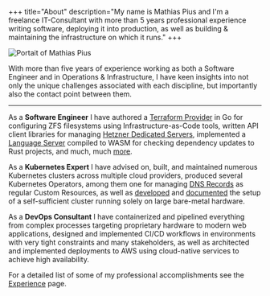 +++
title="About"
description="My name is Mathias Pius and I'm a freelance IT-Consultant with more than 5 years professional experience writing software, deploying it into production, as well as building & maintaining the infrastructure on which it runs."
+++

<img src="/mathias-circle.png" style="max-width: 380px;" alt="Portait of Mathias Pius" />

With more than five years of experience working as both a Software Engineer and in Operations & Infrastructure, I have keen insights into not only the unique challenges associated with each discipline, but importantly also the contact point between them.

---

As a **Software Engineer** I have authored a [Terraform Provider](https://registry.terraform.io/providers/MathiasPius/zfs/0.5.0) in Go for configuring ZFS filesystems using Infrastructure-as-Code tools, written API client libraries for managing [Hetzner Dedicated Servers](https://crates.io/crates/hrobot), implemented a [Language Server](https://github.com/MathiasPius/crates-lsp) compiled to WASM for checking dependency updates to Rust projects, and much, much [more](https://github.com/MathiasPius?tab=repositories).

As a **Kubernetes Expert** I have advised on, built, and maintained numerous Kubernetes clusters across multiple cloud providers, produced several Kubernetes Operators, among them one for managing [DNS Records](https://github.com/orgs/kubi-zone/repositories) as regular Custom Resources, as well as [developed](https://github.com/MathiasPius/kronform) and [documented](https://datavirke.dk/tags/kubernetes/) the setup of a self-sufficient cluster running solely on large bare-metal hardware.

As a **DevOps Consultant** I have containerized and pipelined everything from complex processes targeting proprietary hardware to modern web applications, designed and implemented CI/CD workflows in environments with very tight constraints and many stakeholders, as well as architected and implemented deployments to AWS using cloud-native services to achieve high availability.


For a detailed list of some of my professional accomplishments see the [Experience](@/experience.md) page.
